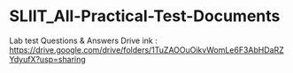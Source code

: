 # SLIIT_All-Practical-Test-Documents
Lab test Questions &amp; Answers
Drive ink : https://drive.google.com/drive/folders/1TuZAOOuOikvWomLe6F3AbHDaRZYdyufX?usp=sharing
